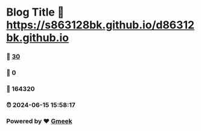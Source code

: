 # Blog Title :link: https://s863128bk.github.io/d86312bk.github.io 
### :page_facing_up: [30](https://s863128bk.github.io/d86312bk.github.io/tag.html) 
### :speech_balloon: 0 
### :hibiscus: 164320 
### :alarm_clock: 2024-06-15 15:58:17 
### Powered by :heart: [Gmeek](https://github.com/Meekdai/Gmeek)
